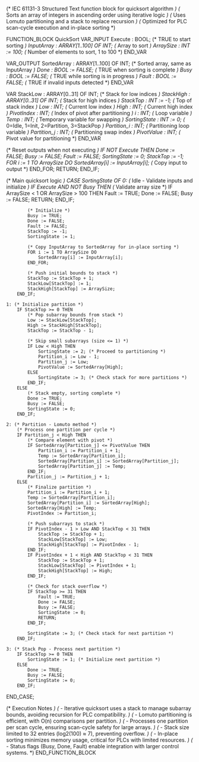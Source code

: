 (* IEC 61131-3 Structured Text function block for quicksort algorithm *)
(* Sorts an array of integers in ascending order using iterative logic *)
(* Uses Lomuto partitioning and a stack to replace recursion *)
(* Optimized for PLC scan-cycle execution and in-place sorting *)

FUNCTION_BLOCK QuickSort
VAR_INPUT
    Execute : BOOL; (* TRUE to start sorting *)
    InputArray : ARRAY[1..100] OF INT; (* Array to sort *)
    ArraySize : INT := 100; (* Number of elements to sort, 1 to 100 *)
END_VAR

VAR_OUTPUT
    SortedArray : ARRAY[1..100] OF INT; (* Sorted array, same as InputArray *)
    Done : BOOL := FALSE; (* TRUE when sorting is complete *)
    Busy : BOOL := FALSE; (* TRUE while sorting is in progress *)
    Fault : BOOL := FALSE; (* TRUE if invalid inputs detected *)
END_VAR

VAR
    StackLow : ARRAY[0..31] OF INT; (* Stack for low indices *)
    StackHigh : ARRAY[0..31] OF INT; (* Stack for high indices *)
    StackTop : INT := -1; (* Top of stack index *)
    Low : INT; (* Current low index *)
    High : INT; (* Current high index *)
    PivotIndex : INT; (* Index of pivot after partitioning *)
    i : INT; (* Loop variable *)
    Temp : INT; (* Temporary variable for swapping *)
    SortingState : INT := 0; (* 0=Idle, 1=Init, 2=Partition, 3=StackPop *)
    Partition_i : INT; (* Partitioning loop variable *)
    Partition_j : INT; (* Partitioning swap index *)
    PivotValue : INT; (* Pivot value for partitioning *)
END_VAR

(* Reset outputs when not executing *)
IF NOT Execute THEN
    Done := FALSE;
    Busy := FALSE;
    Fault := FALSE;
    SortingState := 0;
    StackTop := -1;
    FOR i := 1 TO ArraySize DO
        SortedArray[i] := InputArray[i]; (* Copy input to output *)
    END_FOR;
    RETURN;
END_IF;

(* Main quicksort logic *)
CASE SortingState OF
    0: (* Idle - Validate inputs and initialize *)
        IF Execute AND NOT Busy THEN
            (* Validate array size *)
            IF ArraySize < 1 OR ArraySize > 100 THEN
                Fault := TRUE;
                Done := FALSE;
                Busy := FALSE;
                RETURN;
            END_IF;
            
            (* Initialize *)
            Busy := TRUE;
            Done := FALSE;
            Fault := FALSE;
            StackTop := -1;
            SortingState := 1;
            
            (* Copy InputArray to SortedArray for in-place sorting *)
            FOR i := 1 TO ArraySize DO
                SortedArray[i] := InputArray[i];
            END_FOR;
            
            (* Push initial bounds to stack *)
            StackTop := StackTop + 1;
            StackLow[StackTop] := 1;
            StackHigh[StackTop] := ArraySize;
        END_IF;
        
    1: (* Initialize partition *)
        IF StackTop >= 0 THEN
            (* Pop subarray bounds from stack *)
            Low := StackLow[StackTop];
            High := StackHigh[StackTop];
            StackTop := StackTop - 1;
            
            (* Skip small subarrays (size <= 1) *)
            IF Low < High THEN
                SortingState := 2; (* Proceed to partitioning *)
                Partition_i := Low - 1;
                Partition_j := Low;
                PivotValue := SortedArray[High];
            ELSE
                SortingState := 3; (* Check stack for more partitions *)
            END_IF;
        ELSE
            (* Stack empty, sorting complete *)
            Done := TRUE;
            Busy := FALSE;
            SortingState := 0;
        END_IF;
        
    2: (* Partition - Lomuto method *)
        (* Process one partition per cycle *)
        IF Partition_j < High THEN
            (* Compare element with pivot *)
            IF SortedArray[Partition_j] <= PivotValue THEN
                Partition_i := Partition_i + 1;
                Temp := SortedArray[Partition_i];
                SortedArray[Partition_i] := SortedArray[Partition_j];
                SortedArray[Partition_j] := Temp;
            END_IF;
            Partition_j := Partition_j + 1;
        ELSE
            (* Finalize partition *)
            Partition_i := Partition_i + 1;
            Temp := SortedArray[Partition_i];
            SortedArray[Partition_i] := SortedArray[High];
            SortedArray[High] := Temp;
            PivotIndex := Partition_i;
            
            (* Push subarrays to stack *)
            IF PivotIndex - 1 > Low AND StackTop < 31 THEN
                StackTop := StackTop + 1;
                StackLow[StackTop] := Low;
                StackHigh[StackTop] := PivotIndex - 1;
            END_IF;
            IF PivotIndex + 1 < High AND StackTop < 31 THEN
                StackTop := StackTop + 1;
                StackLow[StackTop] := PivotIndex + 1;
                StackHigh[StackTop] := High;
            END_IF;
            
            (* Check for stack overflow *)
            IF StackTop >= 31 THEN
                Fault := TRUE;
                Done := FALSE;
                Busy := FALSE;
                SortingState := 0;
                RETURN;
            END_IF;
            
            SortingState := 3; (* Check stack for next partition *)
        END_IF;
        
    3: (* Stack Pop - Process next partition *)
        IF StackTop >= 0 THEN
            SortingState := 1; (* Initialize next partition *)
        ELSE
            Done := TRUE;
            Busy := FALSE;
            SortingState := 0;
        END_IF;
END_CASE;

(* Execution Notes *)
(* - Iterative quicksort uses a stack to manage subarray bounds, avoiding recursion for PLC compatibility. *)
(* - Lomuto partitioning is efficient, with O(n) comparisons per partition. *)
(* - Processes one partition per scan cycle, ensuring scan-cycle safety for large arrays. *)
(* - Stack size limited to 32 entries (log2(100) ≈ 7), preventing overflow. *)
(* - In-place sorting minimizes memory usage, critical for PLCs with limited resources. *)
(* - Status flags (Busy, Done, Fault) enable integration with larger control systems. *)
END_FUNCTION_BLOCK
